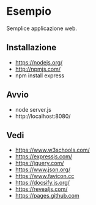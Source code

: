 # Esempio
Semplice applicazione web.

## Installazione
- https://nodejs.org/
- http://npmjs.com/ 
- npm install express

## Avvio
- node server.js
- http://localhost:8080/

## Vedi
- https://www.w3schools.com/
- https://expressjs.com/
- https://jquery.com/
- https://www.json.org/
- https://www.favicon.cc
- https://docsify.js.org/
- https://revealjs.com/
- https://pages.github.com